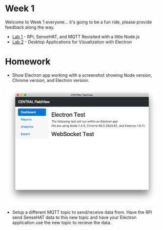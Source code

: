 # Week 1

Welcome to Week 1 everyone... it's going to be a fun ride, please provide feedback along the way.

- [Lab 1](lab1/lab1.md) - RPi, SenseHAT, and MQTT Revisited with a little Node.js
- [Lab 2](lab2/lab2.md) - Desktop Applications for Visualization with Electron

# Homework

- Show Electron app working with a screenshot showing Node version, Chrome version, and Electron version.

![Example Homework](assets/homework1-example.png)

- Setup a different MQTT topic to send/receive data from. Have the RPi send SenseHAT data to this new topic and have your Electron application use the new topic to recieve the data.